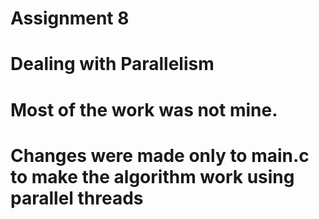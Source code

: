 # Assignment 8
# Dealing with Parallelism
# Most of the work was not mine. 
# Changes were made only to main.c to make the algorithm work using parallel threads
